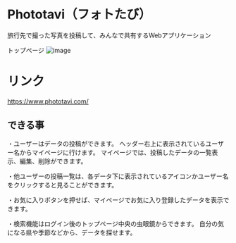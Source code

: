 # Phototavi（フォトたび）
旅行先で撮った写真を投稿して、みんなで共有するWebアプリケーション

トップページ
![image](https://user-images.githubusercontent.com/56011845/72674870-62dc7100-3abf-11ea-877a-fc2bcba651e4.png)
# リンク
https://www.phototavi.com/
## できる事
・ユーザーはデータの投稿ができます。
 ヘッダー右上に表示されているユーザー名からマイページに行けます。
 マイページでは、投稿したデータの一覧表示、編集、削除ができます。

・他ユーザーの投稿一覧は、各データ下に表示されているアイコンかユーザー名をクリックすると見ることができます。

・お気に入りボタンを押せば、マイページでお気に入り登録したデータを表示できます。

・検索機能はログイン後のトップページ中央の虫眼鏡からできます。
 自分の気になる県や季節などから、データを探せます。
